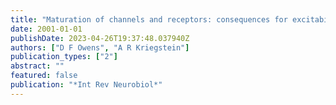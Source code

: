 ```yaml
---
title: "Maturation of channels and receptors: consequences for excitability"
date: 2001-01-01
publishDate: 2023-04-26T19:37:48.037940Z
authors: ["D F Owens", "A R Kriegstein"]
publication_types: ["2"]
abstract: ""
featured: false
publication: "*Int Rev Neurobiol*"
---
```


